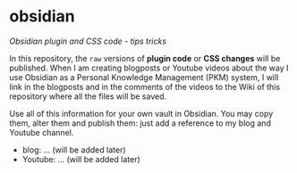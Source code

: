 # obsidian
*Obsidian plugin and CSS code - tips tricks*

In this repository, the `raw` versions of **plugin code** or **CSS changes** will be published. When I am creating blogposts or Youtube videos about the way I use Obsidian as a Personal Knowledge Management (PKM) system, I will link in the blogposts and in the comments of the videos to the Wiki of this repository where all the files will be saved. 

Use all of this information for your own vault in Obsidian. You may copy them, alter them and publish them: just add a reference to my blog and Youtube channel.

- blog: ... (will be added later)
- Youtube: ... (will be added later)
